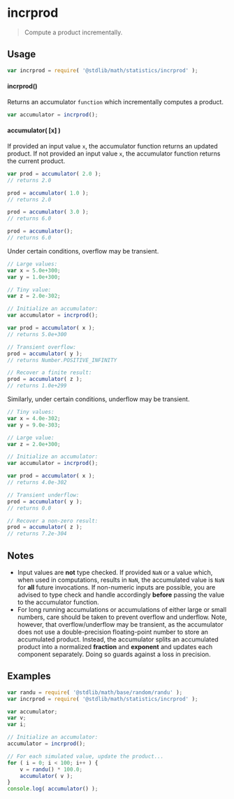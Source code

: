 # incrprod

> Compute a product incrementally.


<section class="usage">

## Usage

``` javascript
var incrprod = require( '@stdlib/math/statistics/incrprod' );
```

#### incrprod()

Returns an accumulator `function` which incrementally computes a product.

``` javascript
var accumulator = incrprod();
```

#### accumulator( \[x\] )

If provided an input value `x`, the accumulator function returns an updated product. If not provided an input value `x`, the accumulator function returns the current product.

``` javascript
var prod = accumulator( 2.0 );
// returns 2.0

prod = accumulator( 1.0 );
// returns 2.0

prod = accumulator( 3.0 );
// returns 6.0

prod = accumulator();
// returns 6.0
```

Under certain conditions, overflow may be transient.

``` javascript
// Large values:
var x = 5.0e+300;
var y = 1.0e+300;

// Tiny value:
var z = 2.0e-302;

// Initialize an accumulator:
var accumulator = incrprod();

var prod = accumulator( x );
// returns 5.0e+300

// Transient overflow:
prod = accumulator( y );
// returns Number.POSITIVE_INFINITY

// Recover a finite result:
prod = accumulator( z );
// returns 1.0e+299
```

Similarly, under certain conditions, underflow may be transient.

``` javascript
// Tiny values:
var x = 4.0e-302;
var y = 9.0e-303;

// Large value:
var z = 2.0e+300;

// Initialize an accumulator:
var accumulator = incrprod();

var prod = accumulator( x );
// returns 4.0e-302

// Transient underflow:
prod = accumulator( y );
// returns 0.0

// Recover a non-zero result:
prod = accumulator( z );
// returns 7.2e-304
```

</section>

<!-- /.usage -->


<section class="notes">

## Notes

* Input values are __not__ type checked. If provided `NaN` or a value which, when used in computations, results in `NaN`, the accumulated value is `NaN` for __all__ future invocations. If non-numeric inputs are possible, you are advised to type check and handle accordingly __before__ passing the value to the accumulator function.
* For long running accumulations or accumulations of either large or small numbers, care should be taken to prevent overflow and underflow. Note, however, that overflow/underflow may be transient, as the accumulator does not use a double-precision floating-point number to store an accumulated product. Instead, the accumulator splits an accumulated product into a normalized __fraction__ and __exponent__ and updates each component separately. Doing so guards against a loss in precision.

</section>

<!-- /.notes -->


<section class="examples">

## Examples

``` javascript
var randu = require( '@stdlib/math/base/random/randu' );
var incrprod = require( '@stdlib/math/statistics/incrprod' );

var accumulator;
var v;
var i;

// Initialize an accumulator:
accumulator = incrprod();

// For each simulated value, update the product...
for ( i = 0; i < 100; i++ ) {
    v = randu() * 100.0;
    accumulator( v );
}
console.log( accumulator() );
```

</section>

<!-- /.examples -->


<section class="links">

</section>

<!-- /.links -->
